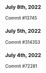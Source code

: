 ### July 8th, 2022

Commit #13745

### July 5th, 2022

Commit #314353


### July 4th, 2022

Commit #72281

